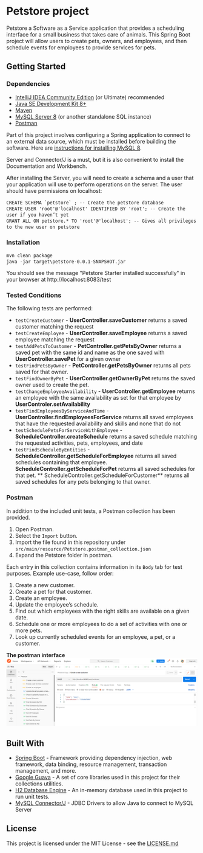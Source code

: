 # Petstore project

Petstore a Software as a Service application that provides a scheduling interface for a small business that takes care
of animals. This Spring Boot project will allow users to create pets, owners, and employees, and then schedule events
for employees to provide services for pets.

## Getting Started

### Dependencies

* [IntelliJ IDEA Community Edition](https://www.jetbrains.com/idea/download) (or Ultimate) recommended
* [Java SE Development Kit 8+](https://www.oracle.com/technetwork/java/javase/downloads/index.html)
* [Maven](https://maven.apache.org/download.cgi)
* [MySQL Server 8](https://dev.mysql.com/downloads/mysql/) (or another standalone SQL instance)
* [Postman](https://www.getpostman.com/downloads/)

Part of this project involves configuring a Spring application to connect to an external data source, which must be
installed before building the software. Here
are [instructions for installing MySQL 8](https://dev.mysql.com/doc/refman/8.0/en/installing.html).

Server and Connector/J is a must, but it is also convenient to install the Documentation and Workbench.

After installing the Server, you will need to create a schema and a user that your application will use to perform
operations on the server. The user should have permissions on localhost:

```
CREATE SCHEMA `petstore` ; -- Create the petstore database 
CREATE USER 'root'@'localhost' IDENTIFIED BY 'root'; -- Create the user if you haven’t yet 
GRANT ALL ON petstore.* TO 'root'@'localhost'; -- Gives all privileges to the new user on petstore
```

### Installation

```
mvn clean package
java -jar target\petstore-0.0.1-SNAPSHOT.jar
```

You should see the message "Petstore Starter installed successfully" in your browser at http://localhost:8083/test

### Tested Conditions

The following tests are performed:

* `testCreateCustomer` - **UserController.saveCustomer** returns a saved customer matching the request
* `testCreateEmployee` - **UserController.saveEmployee** returns a saved employee matching the request
* `testAddPetsToCustomer` - **PetController.getPetsByOwner** returns a saved pet with the same id and name as the one
  saved with **UserController.savePet** for a given owner
* `testFindPetsByOwner` - **PetController.getPetsByOwner** returns all pets saved for that owner.
* `testFindOwnerByPet` - **UserController.getOwnerByPet** returns the saved owner used to create the pet.
* `testChangeEmployeeAvailability` - **UserController.getEmployee** returns an employee with the same availability as
  set for that employee by **UserControler.setAvailability**
* `testFindEmployeesByServiceAndTime` - **UserController.findEmployeesForService** returns all saved employees that have
  the requested availability and skills and none that do not
* `testSchedulePetsForServiceWithEmployee` - **ScheduleController.createSchedule** returns a saved schedule matching the
  requested activities, pets, employees, and date
* `testFindScheduleByEntities` - **ScheduleController.getScheduleForEmployee** returns all saved schedules containing
  that employee. **ScheduleController.getScheduleForPet** returns all saved schedules for that pet. **
  ScheduleController.getScheduleForCustomer** returns all saved schedules for any pets belonging to that owner.

### Postman

In addition to the included unit tests, a Postman collection has been provided.

1. Open Postman.
2. Select the `Import` button.
3. Import the file found in this repository under `src/main/resource/Petstore.postman_collection.json`
4. Expand the Petstore folder in postman.

Each entry in this collection contains information in its `Body` tab for test purposes. Example use-case, follow order:

1. Create a new customer.
2. Create a pet for that customer.
3. Create an employee.
4. Update the employee’s schedule.
5. Find out which employees with the right skills are available on a given date.
6. Schedule one or more employees to do a set of activities with one or more pets.
7. Look up currently scheduled events for an employee, a pet, or a customer.

**The postman interface**
![](./petstore_postman.png)

## Built With

* [Spring Boot](https://spring.io/projects/spring-boot) - Framework providing dependency injection, web framework, data
  binding, resource management, transaction management, and more.
* [Google Guava](https://github.com/google/guava) - A set of core libraries used in this project for their collections
  utilities.
* [H2 Database Engine](https://www.h2database.com/html/main.html) - An in-memory database used in this project to run
  unit tests.
* [MySQL Connector/J](https://www.mysql.com/products/connector/) - JDBC Drivers to allow Java to connect to MySQL Server

## License

This project is licensed under the MIT License - see the [LICENSE.md]()